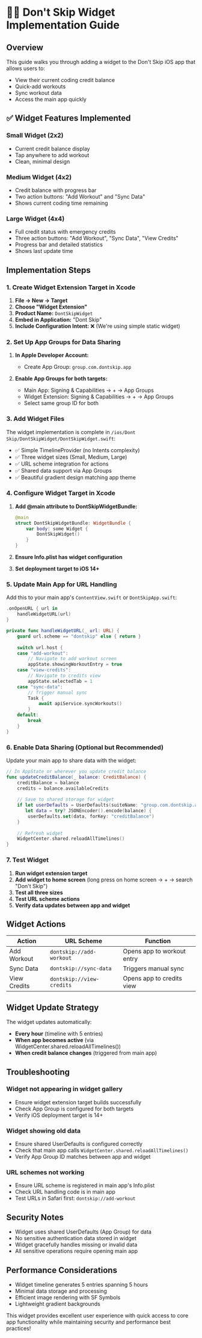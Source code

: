 # 🏃‍♂️ Don't Skip Widget Implementation Guide

## Overview
This guide walks you through adding a widget to the Don't Skip iOS app that allows users to:
- View their current coding credit balance
- Quick-add workouts 
- Sync workout data
- Access the main app quickly

## ✅ Widget Features Implemented

### Small Widget (2x2)
- Current credit balance display
- Tap anywhere to add workout
- Clean, minimal design

### Medium Widget (4x2) 
- Credit balance with progress bar
- Two action buttons: "Add Workout" and "Sync Data"
- Shows current coding time remaining

### Large Widget (4x4)
- Full credit status with emergency credits
- Three action buttons: "Add Workout", "Sync Data", "View Credits"
- Progress bar and detailed statistics
- Shows last update time

## Implementation Steps

### 1. Create Widget Extension Target in Xcode

1. **File → New → Target**
2. **Choose "Widget Extension"**
3. **Product Name:** `DontSkipWidget`
4. **Embed in Application:** "Dont Skip"
5. **Include Configuration Intent:** ❌ (We're using simple static widget)

### 2. Set Up App Groups for Data Sharing

1. **In Apple Developer Account:**
   - Create App Group: `group.com.dontskip.app`

2. **Enable App Groups for both targets:**
   - Main App: Signing & Capabilities → + → App Groups
   - Widget Extension: Signing & Capabilities → + → App Groups
   - Select same group ID for both

### 3. Add Widget Files

The widget implementation is complete in `/ios/Dont Skip/DontSkipWidget/DontSkipWidget.swift`:

- ✅ Simple TimelineProvider (no Intents complexity)
- ✅ Three widget sizes (Small, Medium, Large)
- ✅ URL scheme integration for actions
- ✅ Shared data support via App Groups
- ✅ Beautiful gradient design matching app theme

### 4. Configure Widget Target in Xcode

1. **Add @main attribute to DontSkipWidgetBundle:**
   ```swift
   @main
   struct DontSkipWidgetBundle: WidgetBundle {
       var body: some Widget {
           DontSkipWidget()
       }
   }
   ```

2. **Ensure Info.plist has widget configuration**
3. **Set deployment target to iOS 14+**

### 5. Update Main App for URL Handling

Add this to your main app's `ContentView.swift` or `DontSkipApp.swift`:

```swift
.onOpenURL { url in
    handleWidgetURL(url)
}

private func handleWidgetURL(_ url: URL) {
    guard url.scheme == "dontskip" else { return }
    
    switch url.host {
    case "add-workout":
        // Navigate to add workout screen
        appState.showingWorkoutEntry = true
    case "view-credits":
        // Navigate to credits view  
        appState.selectedTab = 1
    case "sync-data":
        // Trigger manual sync
        Task {
            await apiService.syncWorkouts()
        }
    default:
        break
    }
}
```

### 6. Enable Data Sharing (Optional but Recommended)

Update your main app to share data with the widget:

```swift
// In AppState or wherever you update credit balance
func updateCreditBalance(_ balance: CreditBalance) {
    creditBalance = balance
    credits = balance.availableCredits
    
    // Save to shared storage for widget
    if let userDefaults = UserDefaults(suiteName: "group.com.dontskip.app"),
       let data = try? JSONEncoder().encode(balance) {
        userDefaults.set(data, forKey: "creditBalance")
    }
    
    // Refresh widget
    WidgetCenter.shared.reloadAllTimelines()
}
```

### 7. Test Widget

1. **Run widget extension target**
2. **Add widget to home screen** (long press on home screen → + → search "Don't Skip")
3. **Test all three sizes**
4. **Test URL scheme actions**
5. **Verify data updates between app and widget**

## Widget Actions

| Action | URL Scheme | Function |
|--------|------------|----------|
| Add Workout | `dontskip://add-workout` | Opens app to workout entry |
| Sync Data | `dontskip://sync-data` | Triggers manual sync |
| View Credits | `dontskip://view-credits` | Opens app to credits view |

## Widget Update Strategy

The widget updates automatically:
- **Every hour** (timeline with 5 entries)
- **When app becomes active** (via WidgetCenter.shared.reloadAllTimelines())
- **When credit balance changes** (triggered from main app)

## Troubleshooting

### Widget not appearing in widget gallery
- Ensure widget extension target builds successfully
- Check App Group is configured for both targets
- Verify iOS deployment target is 14+

### Widget showing old data
- Ensure shared UserDefaults is configured correctly
- Check that main app calls `WidgetCenter.shared.reloadAllTimelines()`
- Verify App Group ID matches between app and widget

### URL schemes not working
- Ensure URL scheme is registered in main app's Info.plist
- Check URL handling code is in main app
- Test URLs in Safari first: `dontskip://add-workout`

## Security Notes

- Widget uses shared UserDefaults (App Group) for data
- No sensitive authentication data stored in widget
- Widget gracefully handles missing or invalid data
- All sensitive operations require opening main app

## Performance Considerations

- Widget timeline generates 5 entries spanning 5 hours
- Minimal data storage and processing
- Efficient image rendering with SF Symbols
- Lightweight gradient backgrounds

This widget provides excellent user experience with quick access to core app functionality while maintaining security and performance best practices!
